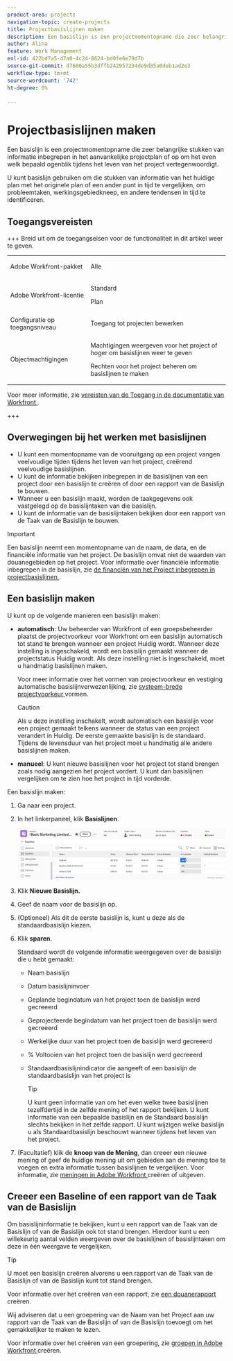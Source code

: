 ```yaml
---
product-area: projects
navigation-topic: create-projects
title: Projectbasislijnen maken
description: Een basislijn is een projectmomentopname die zeer belangrijke stukken van informatie inbegrepen in het aanvankelijke projectplan of op om het even welk bepaald ogenblik tijdens het leven van het project vertegenwoordigt.
author: Alina
feature: Work Management
exl-id: 422bd7a5-d7a0-4c24-8624-bd0fe6e79d7b
source-git-commit: d7600a55b3dffb242957234de9d85a0deb1ad2e3
workflow-type: tm+mt
source-wordcount: '742'
ht-degree: 0%

---
```


# Projectbasislijnen maken

<!-- Audited: 08/2025 -->

Een basislijn is een projectmomentopname die zeer belangrijke stukken van informatie inbegrepen in het aanvankelijke projectplan of op om het even welk bepaald ogenblik tijdens het leven van het project vertegenwoordigt.

U kunt basislijn gebruiken om die stukken van informatie van het huidige plan met het originele plan of een ander punt in tijd te vergelijken, om probleemtaken, werkingsgebiedkneep, en andere tendensen in tijd te identificeren.

## Toegangsvereisten

+++ Breid uit om de toegangseisen voor de functionaliteit in dit artikel weer te geven.

<table style="table-layout:auto"> 
 <col> 
 <col> 
 <tbody> 
  <tr> 
   <td role="rowheader">Adobe Workfront-pakket</td> 
   <td> <p>Alle</p> </td> 
  </tr> 
  <tr> 
   <td role="rowheader">Adobe Workfront-licentie</td> 
    <td><p>Standard</p>
        <p>Plan</p> </td> 
  </tr> 
  <tr> 
   <td role="rowheader">Configuratie op toegangsniveau</td> 
   <td> <p>Toegang tot projecten bewerken</p> </td> 
  </tr> 
  <tr> 
   <td role="rowheader">Objectmachtigingen</td> 
   <td> <p>Machtigingen weergeven voor het project of hoger om basislijnen weer te geven</p> <p>Rechten voor het project beheren om basislijnen te maken</p> </td> 
  </tr> 
 </tbody> 
</table>

Voor meer informatie, zie [ vereisten van de Toegang in de documentatie van Workfront ](/help/quicksilver/administration-and-setup/add-users/access-levels-and-object-permissions/access-level-requirements-in-documentation.md).

+++

<!--Old:

<table style="table-layout:auto"> 
 <col> 
 <col> 
 <tbody> 
  <tr> 
   <td role="rowheader">Adobe Workfront plan</td> 
   <td> <p>Any</p> </td> 
  </tr> 
  <tr> 
   <td role="rowheader">Adobe Workfront license*</td> 
    <td><p>New: Standard</p>
        <p>or</p>
        <p>Current: Plan </p> </td> 
  </tr> 
  <tr> 
   <td role="rowheader">Access level</td> 
   <td> <p>Edit access to Projects</p> </td> 
  </tr> 
  <tr> 
   <td role="rowheader">Object permissions</td> 
   <td> <p>View permissions to the project or higher to view baselines</p> <p>Manage permissions to the project to create baselines</p> </td> 
  </tr> 
 </tbody> 
</table>-->

## Overwegingen bij het werken met basislijnen

* U kunt een momentopname van de vooruitgang op een project vangen veelvoudige tijden tijdens het leven van het project, creërend veelvoudige basislijnen.
* U kunt de informatie bekijken inbegrepen in de basislijnen van een project door een basislijn te creëren of door een rapport van de Basislijn te bouwen.
* Wanneer u een basislijn maakt, worden de taakgegevens ook vastgelegd op de basislijntaken van die basislijn.
* U kunt de informatie van de basislijntaken bekijken door een rapport van de Taak van de Basislijn te bouwen.

>[!IMPORTANT]
>
>Een basislijn neemt een momentopname van de naam, de data, en de financiële informatie van het project. De basislijn omvat niet de waarden van douanegebieden op het project. Voor informatie over financiële informatie inbegrepen in de basislijn, zie [ de financiën van het Project inbegrepen in projectbasislijnen ](../../../manage-work/projects/project-finances/project-finances-included-in-project-baselines.md).

## Een basislijn maken

U kunt op de volgende manieren een basislijn maken:

* **automatisch**: Uw beheerder van Workfront of een groepsbeheerder plaatst de projectvoorkeur voor Workfront om een basislijn automatisch tot stand te brengen wanneer een project Huidig wordt. Wanneer deze instelling is ingeschakeld, wordt een basislijn gemaakt wanneer de projectstatus Huidig wordt. Als deze instelling niet is ingeschakeld, moet u handmatig basislijnen maken.

  Voor meer informatie over het vormen van projectvoorkeur en vestiging automatische basislijnverwezenlijking, zie [ systeem-brede projectvoorkeur ](../../../administration-and-setup/set-up-workfront/configure-system-defaults/set-project-preferences.md) vormen.

  >[!CAUTION]
  >
  >Als u deze instelling inschakelt, wordt automatisch een basislijn voor een project gemaakt telkens wanneer de status van een project verandert in Huidig. De eerste gemaakte basislijn is de standaard. Tijdens de levensduur van het project moet u handmatig alle andere basislijnen maken.

* **manueel**: U kunt nieuwe basislijnen voor het project tot stand brengen zoals nodig aangezien het project vordert. U kunt dan basislijnen vergelijken om te zien hoe het project in tijd vorderde.

Een basislijn maken:

1. Ga naar een project.
1. In het linkerpaneel, klik **Basislijnen**.

   ![ sectie van Baselines op project ](assets/baselines-section-on-project-with-header.png)

1. Klik **Nieuwe Basislijn.**
1. Geef de naam voor de basislijn op.
1. (Optioneel) Als dit de eerste basislijn is, kunt u deze als de standaardbasislijn kiezen.
1. Klik **sparen**.

   Standaard wordt de volgende informatie weergegeven over de basislijn die u hebt gemaakt:

   * Naam basislijn
   * Datum basislijninvoer
   * Geplande begindatum van het project toen de basislijn werd gecreeerd
   * Geprojecteerde begindatum van het project toen de basislijn werd gecreeerd
   * Werkelijke duur van het project toen de basislijn werd gecreeerd
   * % Voltooien van het project toen de basislijn werd gecreeerd
   * Standaardbasislijnindicator die aangeeft of een basislijn de standaardbasislijn van het project is

     >[!TIP]
     >
     >U kunt geen informatie van om het even welke twee basislijnen tezelfdertijd in de zelfde mening of het rapport bekijken. U kunt informatie van een bepaalde basislijn en de Standaard basislijn slechts bekijken in het zelfde rapport. U kunt wijzigen welke basislijn u als Standaardbasislijn beschouwt wanneer tijdens het leven van het project.

1. (Facultatief) klik de **knoop van de Mening**, dan creeer een nieuwe mening of geef de huidige mening uit om gebieden aan de mening toe te voegen en extra informatie tussen basislijnen te vergelijken. Voor informatie, zie [ meningen in Adobe Workfront ](/help/quicksilver/reports-and-dashboards/reports/reporting-elements/create-edit-views.md) creëren of uitgeven.

## Creeer een Baseline of een rapport van de Taak van de Basislijn

Om basislijninformatie te bekijken, kunt u een rapport van de Taak van de Basislijn of van de Basislijn ook tot stand brengen. Hierdoor kunt u een willekeurig aantal velden weergeven over de basislijnen of basislijntaken om deze in één weergave te vergelijken.

>[!TIP]
>
>U moet een basislijn creëren alvorens u een rapport van de Taak van de Basislijn of van de Basislijn kunt tot stand brengen.

Voor informatie over het creëren van een rapport, zie [ een douanerapport ](../../../reports-and-dashboards/reports/creating-and-managing-reports/create-custom-report.md) creëren.

Wij adviseren dat u een groepering van de Naam van het Project aan uw rapport van de Taak van de Basislijn of van de Basislijn toevoegt om het gemakkelijker te maken te lezen.

Voor informatie over het creëren van een groepering, zie [ groepen in Adobe Workfront ](../../../reports-and-dashboards/reports/reporting-elements/create-groupings.md) creëren.
